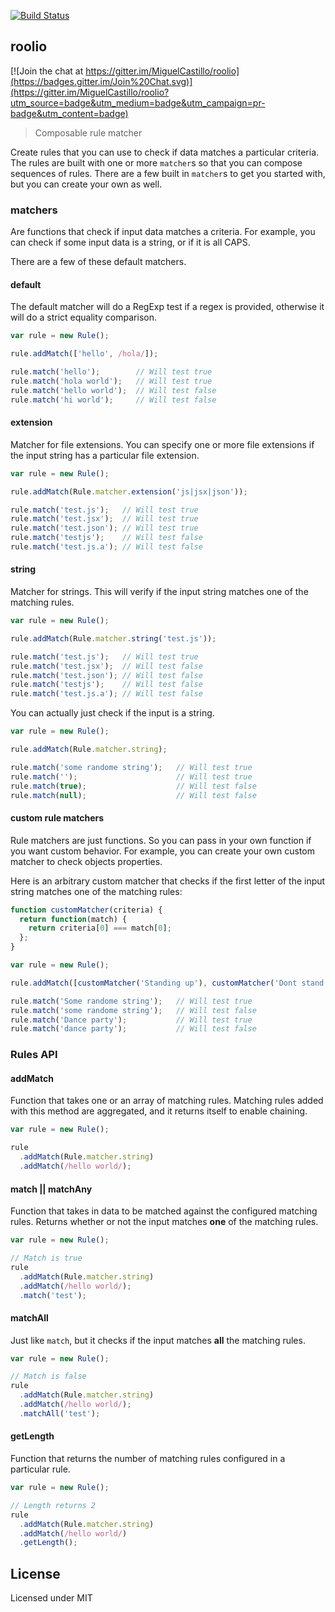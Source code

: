 [![Build Status](https://travis-ci.org/MiguelCastillo/roolio.svg?branch=travis-deployment)](https://travis-ci.org/MiguelCastillo/roolio)


## roolio

[![Join the chat at https://gitter.im/MiguelCastillo/roolio](https://badges.gitter.im/Join%20Chat.svg)](https://gitter.im/MiguelCastillo/roolio?utm_source=badge&utm_medium=badge&utm_campaign=pr-badge&utm_content=badge)

> Composable rule matcher

Create rules that you can use to check if data matches a particular criteria. The rules are built with one or more `matcher`s so that you can compose sequences of rules. There are a few built in `matcher`s to get you started with, but you can create your own as well.


### matchers

Are functions that check if input data matches a criteria. For example, you can check if some input data is a string, or if it is all CAPS.

There are a few of these default matchers.


#### default

The default matcher will do a RegExp test if a regex is provided, otherwise it will do a strict equality comparison.

``` javascript
var rule = new Rule();

rule.addMatch(['hello', /hola/]);

rule.match('hello');        // Will test true
rule.match('hola world');   // Will test true
rule.match('hello world');  // Will test false
rule.match('hi world');     // Will test false
```

#### extension

Matcher for file extensions. You can specify one or more file extensions if the input string has a particular file extension.

``` javascript
var rule = new Rule();

rule.addMatch(Rule.matcher.extension('js|jsx|json'));

rule.match('test.js');   // Will test true
rule.match('test.jsx');  // Will test true
rule.match('test.json'); // Will test true
rule.match('testjs');    // Will test false
rule.match('test.js.a'); // Will test false
```

#### string

Matcher for strings. This will verify if the input string matches one of the matching rules.

``` javascript
var rule = new Rule();

rule.addMatch(Rule.matcher.string('test.js'));

rule.match('test.js');   // Will test true
rule.match('test.jsx');  // Will test false
rule.match('test.json'); // Will test false
rule.match('testjs');    // Will test false
rule.match('test.js.a'); // Will test false
```

You can actually just check if the input is a string.

``` javascript
var rule = new Rule();

rule.addMatch(Rule.matcher.string);

rule.match('some randome string');   // Will test true
rule.match('');                      // Will test true
rule.match(true);                    // Will test false
rule.match(null);                    // Will test false
```

#### custom rule matchers

Rule matchers are just functions.  So you can pass in your own function if you want custom behavior.  For example, you can create your own custom matcher to check objects properties.

Here is an arbitrary custom matcher that checks if the first letter of the input string matches one of the matching rules:

``` javascript
function customMatcher(criteria) {
  return function(match) {
    return criteria[0] === match[0];
  };
}

var rule = new Rule();

rule.addMatch([customMatcher('Standing up'), customMatcher('Dont stand up'));

rule.match('Some randome string');   // Will test true
rule.match('some randome string');   // Will test false
rule.match('Dance party');           // Will test true
rule.match('dance party');           // Will test false
```

### Rules API

#### addMatch

Function that takes one or an array of matching rules. Matching rules added with this method are aggregated, and it returns itself to enable chaining.

``` javascript
var rule = new Rule();

rule
  .addMatch(Rule.matcher.string)
  .addMatch(/hello world/);
```

#### match || matchAny

Function that takes in data to be matched against the configured matching rules.  Returns whether or not the input matches **one** of the matching rules.

``` javascript
var rule = new Rule();

// Match is true
rule
  .addMatch(Rule.matcher.string)
  .addMatch(/hello world/);
  .match('test');
```

#### matchAll

Just like `match`, but it checks if the input matches **all** the matching rules.

``` javascript
var rule = new Rule();

// Match is false
rule
  .addMatch(Rule.matcher.string)
  .addMatch(/hello world/);
  .matchAll('test');
```


#### getLength

Function that returns the number of matching rules configured in a particular rule.

``` javascript
var rule = new Rule();

// Length returns 2
rule
  .addMatch(Rule.matcher.string)
  .addMatch(/hello world/)
  .getLength();
```

## License

Licensed under MIT

